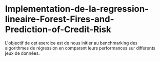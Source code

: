 # Implementation-de-la-regression-lineaire-Forest-Fires-and-Prediction-of-Credit-Risk
L'objectif de cet exercice est de nous initier au benchmarking des algorithmes de régression en comparant leurs performances sur différents jeux de données. 
